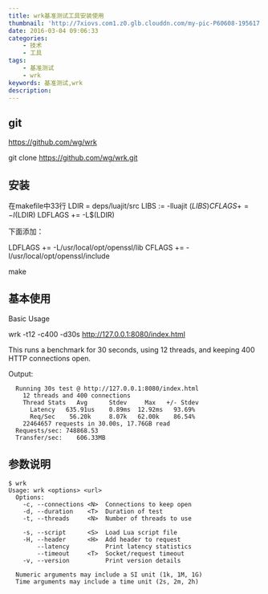 ```yaml
---
title: wrk基准测试工具安装使用
thumbnail: 'http://7xiovs.com1.z0.glb.clouddn.com/my-pic-P60608-195617.jpg?imageView2/1/w/800/h/600/q/75|watermark/2/text/Qnkg6ZOB5rGk/font/5a6L5L2T/fontsize/500/fill/I0VGRUZFRg==/dissolve/100/gravity/SouthEast/dx/30/dy/30'
date: 2016-03-04 09:06:33
categories:
	- 技术
	- 工具
tags:
	- 基准测试
	- wrk
keywords: 基准测试,wrk
description:
---
```





## git

https://github.com/wg/wrk

git clone https://github.com/wg/wrk.git

## 安装

在makefile中33行
LDIR     = deps/luajit/src
LIBS    := -lluajit $(LIBS)
CFLAGS  += -I$(LDIR)
LDFLAGS += -L$(LDIR)

下面添加：

LDFLAGS  +=  -L/usr/local/opt/openssl/lib
CFLAGS += -I/usr/local/opt/openssl/include


make

## 基本使用

Basic Usage

  wrk -t12 -c400 -d30s http://127.0.0.1:8080/index.html

  This runs a benchmark for 30 seconds, using 12 threads, and keeping
  400 HTTP connections open.

  Output:

```
  Running 30s test @ http://127.0.0.1:8080/index.html
    12 threads and 400 connections
    Thread Stats   Avg      Stdev     Max   +/- Stdev
      Latency   635.91us    0.89ms  12.92ms   93.69%
      Req/Sec    56.20k     8.07k   62.00k    86.54%
    22464657 requests in 30.00s, 17.76GB read
  Requests/sec: 748868.53
  Transfer/sec:    606.33MB
```

## 参数说明

```
$ wrk
Usage: wrk <options> <url>                            
  Options:                                            
    -c, --connections <N>  Connections to keep open   
    -d, --duration    <T>  Duration of test           
    -t, --threads     <N>  Number of threads to use   
                                                      
    -s, --script      <S>  Load Lua script file       
    -H, --header      <H>  Add header to request      
        --latency          Print latency statistics   
        --timeout     <T>  Socket/request timeout     
    -v, --version          Print version details      
                                                      
  Numeric arguments may include a SI unit (1k, 1M, 1G)
  Time arguments may include a time unit (2s, 2m, 2h)
  
```


